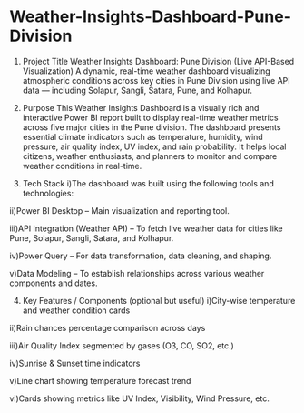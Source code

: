 # Weather-Insights-Dashboard-Pune-Division

 1. Project Title 
Weather Insights Dashboard: Pune Division (Live API-Based Visualization)
A dynamic, real-time weather dashboard visualizing atmospheric conditions across key cities in Pune Division using live API data — including Solapur, Sangli, Satara, Pune, and Kolhapur.

 2. Purpose
This Weather Insights Dashboard is a visually rich and interactive Power BI report built to display real-time weather metrics across five major cities in the Pune division. The dashboard presents essential climate indicators such as temperature, humidity, wind pressure, air quality index, UV index, and rain probability. It helps local citizens, weather enthusiasts, and planners to monitor and compare weather conditions in real-time.

 3. Tech Stack
i)The dashboard was built using the following tools and technologies:

ii)Power BI Desktop – Main visualization and reporting tool.

iii)API Integration (Weather API) – To fetch live weather data for cities like Pune, Solapur, Sangli, Satara, and Kolhapur.

iv)Power Query – For data transformation, data cleaning, and shaping.

v)Data Modeling – To establish relationships across various weather components and dates.

 4. Key Features / Components (optional but useful)
i)City-wise temperature and weather condition cards

ii)Rain chances percentage comparison across days

iii)Air Quality Index segmented by gases (O3, CO, SO2, etc.)

iv)Sunrise & Sunset time indicators

v)Line chart showing temperature forecast trend

vi)Cards showing metrics like UV Index, Visibility, Wind Pressure, etc.
